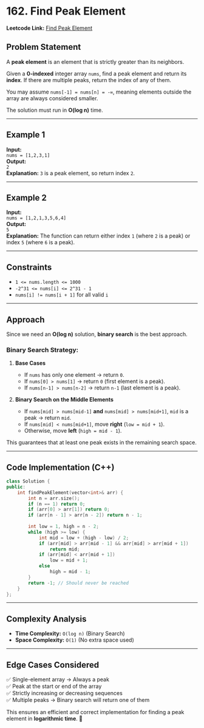 # 162. Find Peak Element  
**Leetcode Link:** [Find Peak Element](https://leetcode.com/problems/find-peak-element/)  

## Problem Statement  
A **peak element** is an element that is strictly greater than its neighbors.  

Given a **0-indexed** integer array `nums`, find a peak element and return its **index**. If there are multiple peaks, return the index of any of them.  

You may assume `nums[-1] = nums[n] = -∞`, meaning elements outside the array are always considered smaller.  

The solution must run in **O(log n)** time.  

---

## Example 1  
**Input:**  
`nums = [1,2,3,1]`  
**Output:**  
`2`  
**Explanation:** `3` is a peak element, so return index `2`.  

---

## Example 2  
**Input:**  
`nums = [1,2,1,3,5,6,4]`  
**Output:**  
`5`  
**Explanation:** The function can return either index `1` (where `2` is a peak) or index `5` (where `6` is a peak).  

---

## Constraints  
- `1 <= nums.length <= 1000`  
- `-2^31 <= nums[i] <= 2^31 - 1`  
- `nums[i] != nums[i + 1]` for all valid `i`  

---

## Approach  

Since we need an **O(log n)** solution, **binary search** is the best approach.  

### **Binary Search Strategy:**  
1. **Base Cases**  
   - If `nums` has only one element → return `0`.  
   - If `nums[0] > nums[1]` → return `0` (first element is a peak).  
   - If `nums[n-1] > nums[n-2]` → return `n-1` (last element is a peak).  

2. **Binary Search on the Middle Elements**  
   - If `nums[mid] > nums[mid-1]` **and** `nums[mid] > nums[mid+1]`, `mid` is a peak → return `mid`.  
   - If `nums[mid] < nums[mid+1]`, move **right** (`low = mid + 1`).  
   - Otherwise, move **left** (`high = mid - 1`).  

This guarantees that at least one peak exists in the remaining search space.  

---

## Code Implementation (C++)  
```cpp
class Solution {
public:
    int findPeakElement(vector<int>& arr) {
        int n = arr.size();
        if (n == 1) return 0;
        if (arr[0] > arr[1]) return 0;
        if (arr[n - 1] > arr[n - 2]) return n - 1;
        
        int low = 1, high = n - 2;
        while (high >= low) {
            int mid = low + (high - low) / 2;
            if (arr[mid] > arr[mid - 1] && arr[mid] > arr[mid + 1]) 
                return mid;
            if (arr[mid] < arr[mid + 1]) 
                low = mid + 1;
            else 
                high = mid - 1;
        }
        return -1; // Should never be reached
    }
};
```

---

## Complexity Analysis  
- **Time Complexity:** `O(log n)` (Binary Search)  
- **Space Complexity:** `O(1)` (No extra space used)  

---

## Edge Cases Considered  
✅ Single-element array → Always a peak  
✅ Peak at the start or end of the array  
✅ Strictly increasing or decreasing sequences  
✅ Multiple peaks → Binary search will return one of them  

This ensures an efficient and correct implementation for finding a peak element in **logarithmic time**. 🚀